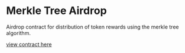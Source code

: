 # Merkle Tree Airdrop

Airdrop contract for distribution of token rewards using the merkle tree algorithm.

[view contract here](https://rinkeby.etherscan.io/address/0xeD621C85090c7b00e24E6F15D4FDb5fD5133327C)